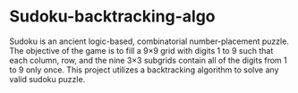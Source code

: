 # Sudoku-backtracking-algo
Sudoku is an ancient logic-based, combinatorial number-placement puzzle. The objective of the game is to fill a 9×9 grid with digits 1 to 9 such that each column, row, and the nine 3×3 subgrids contain all of the digits from 1 to 9 only once.  This project utilizes a backtracking algorithm to solve any valid sudoku puzzle.

